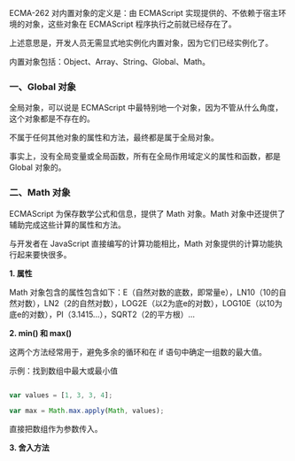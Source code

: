 
ECMA-262 对内置对象的定义是：由 ECMAScript 实现提供的、不依赖于宿主环境的对象，这些对象在 ECMAScript 程序执行之前就已经存在了。


上述意思是，开发人员无需显式地实例化内置对象，因为它们已经实例化了。

内置对象包括：Object、Array、String、Global、Math。


### 一、Global 对象

全局对象，可以说是 ECMAScript 中最特别地一个对象，因为不管从什么角度，这个对象都是不存在的。

不属于任何其他对象的属性和方法，最终都是属于全局对象。

事实上，没有全局变量或全局函数，所有在全局作用域定义的属性和函数，都是 Global 对象的。


### 二、Math 对象

ECMAScript 为保存数学公式和信息，提供了 Math 对象。Math 对象中还提供了辅助完成这些计算的属性和方法。

与开发者在 JavaScript 直接编写的计算功能相比，Math 对象提供的计算功能执行起来要快很多。

**1. 属性**

Math 对象包含的属性包含如下：E（自然对数的底数，即常量e），LN10（10的自然对数），LN2（2的自然对数），LOG2E（以2为底e的对数），LOG10E（以10为底e的对数），PI（3.1415...），SQRT2（2的平方根）...

**2. min() 和 max()**

这两个方法经常用于，避免多余的循环和在 if 语句中确定一组数的最大值。

示例：找到数组中最大或最小值

```javascript

var values = [1, 3, 3, 4];

var max = Math.max.apply(Math, values);

```

直接把数组作为参数传入。


**3. 舍入方法**


